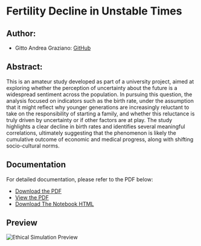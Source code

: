 # Fertility Decline in Unstable Times

## Author:
- Gitto Andrea Graziano: [GitHub](https://github.com/Andrea-Graziano-Gitto)


## Abstract:
This is an amateur study developed as part of a university project, aimed at exploring whether the perception of uncertainty about the future is a widespread sentiment across the population. In pursuing this question, the analysis focused on indicators such as the birth rate, under the assumption that it might reflect why younger generations are increasingly reluctant to take on the responsibility of starting a family, and whether this reluctance is truly driven by uncertainty or if other factors are at play. The study highlights a clear decline in birth rates and identifies several meaningful correlations, ultimately suggesting that the phenomenon is likely the cumulative outcome of economic and medical progress, along with shifting socio-cultural norms. 


## Documentation
For detailed documentation, please refer to the PDF below:

- [Download the PDF](https://github.com/Andrea-Graziano-Gitto/Fertility-Decline-in-Unstable-Times_Andrea-Graziano-Gitto/raw/main/PDF%20Andrea%20Graziano%20Gitto%20-%20Coding2%20Project%20-%20Fertility%20Decline%20in%20Unstable%20Times.pdf)
- [View the PDF](https://github.com/Andrea-Graziano-Gitto/Fertility-Decline-in-Unstable-Times_Andrea-Graziano-Gitto/blob/main/PDF%20Andrea%20Graziano%20Gitto%20-%20Coding2%20Project%20-%20Fertility%20Decline%20in%20Unstable%20Times.pdf)
- [Download The Notebook HTML](https://github.com/Andrea-Graziano-Gitto/Fertility-Decline-in-Unstable-Times_Andrea-Graziano-Gitto/raw/main/HTML%20Andrea%20Graziano%20Gitto%20-%20Coding2%20Project%20-%20Fertility%20Decline%20in%20Unstable%20Times.html)


## Preview
![Ethical Simulation Preview](https://github.com/Andrea-Graziano-Gitto/Fertility-Decline-in-Unstable-Times_Andrea-Graziano-Gitto/blob/main/JPG%20Andrea%20Graziano%20Gitto%20-%20Coding2%20Project%20-%20Fertility%20Decline%20in%20Unstable%20Times.jpg)
